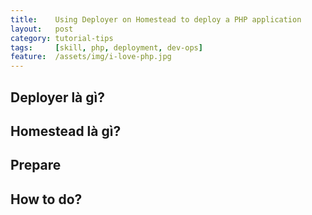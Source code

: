 ```yaml
---
title:    Using Deployer on Homestead to deploy a PHP application
layout:   post
category: tutorial-tips
tags:     [skill, php, deployment, dev-ops]
feature:  /assets/img/i-love-php.jpg
---
```


## Deployer là gì?

## Homestead là gì?

## Prepare

## How to do?

